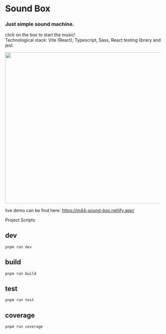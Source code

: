 # Sound Box
### Just simple sound machine.
click on the box to start the music!\
Technological stack: Vite (React), Typescript, Sass, React testing library and jest.

<img src="https://user-images.githubusercontent.com/25883182/166115077-e9ebcd60-1382-4c46-8bc1-a76f9c083dac.png"  width="650" height="487.50">

live demo can be find here: https://m44-sound-box.netlify.app/

Project Scripts
## dev
`pnpm run dev`

## build
`pnpm run build`

## test
`pnpm run test`

## coverage
`pnpm run coverage`
